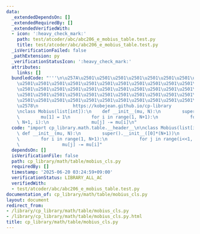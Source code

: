 ```yaml
---
data:
  _extendedDependsOn: []
  _extendedRequiredBy: []
  _extendedVerifiedWith:
  - icon: ':heavy_check_mark:'
    path: test/atcoder/abc/abc206_e_mobius_table.test.py
    title: test/atcoder/abc/abc206_e_mobius_table.test.py
  _isVerificationFailed: false
  _pathExtension: py
  _verificationStatusIcon: ':heavy_check_mark:'
  attributes:
    links: []
  bundledCode: "'''\n\u257A\u2501\u2501\u2501\u2501\u2501\u2501\u2501\u2501\u2501\u2501\
    \u2501\u2501\u2501\u2501\u2501\u2501\u2501\u2501\u2501\u2501\u2501\u2501\u2501\
    \u2501\u2501\u2501\u2501\u2501\u2501\u2501\u2501\u2501\u2501\u2501\u2501\u2501\
    \u2501\u2501\u2501\u2501\u2501\u2501\u2501\u2501\u2501\u2501\u2501\u2501\u2501\
    \u2501\u2501\u2501\u2501\u2501\u2501\u2501\u2501\u2501\u2501\u2501\u2501\u2501\
    \u2578\n             https://kobejean.github.io/cp-library               \n'''\n\
    \nclass Mobius(list[int]):\n    def __init__(mu, N):\n        super().__init__([0]*(N+1))\n\
    \        mu[1] = 1\n        for i in range(1, N+1):\n            for j in range(i<<1,\
    \ N+1, i):\n                mu[j] -= mu[i]\n"
  code: "import cp_library.math.table.__header__\n\nclass Mobius(list[int]):\n   \
    \ def __init__(mu, N):\n        super().__init__([0]*(N+1))\n        mu[1] = 1\n\
    \        for i in range(1, N+1):\n            for j in range(i<<1, N+1, i):\n\
    \                mu[j] -= mu[i]"
  dependsOn: []
  isVerificationFile: false
  path: cp_library/math/table/mobius_cls.py
  requiredBy: []
  timestamp: '2025-06-20 03:24:59+09:00'
  verificationStatus: LIBRARY_ALL_AC
  verifiedWith:
  - test/atcoder/abc/abc206_e_mobius_table.test.py
documentation_of: cp_library/math/table/mobius_cls.py
layout: document
redirect_from:
- /library/cp_library/math/table/mobius_cls.py
- /library/cp_library/math/table/mobius_cls.py.html
title: cp_library/math/table/mobius_cls.py
---
```

